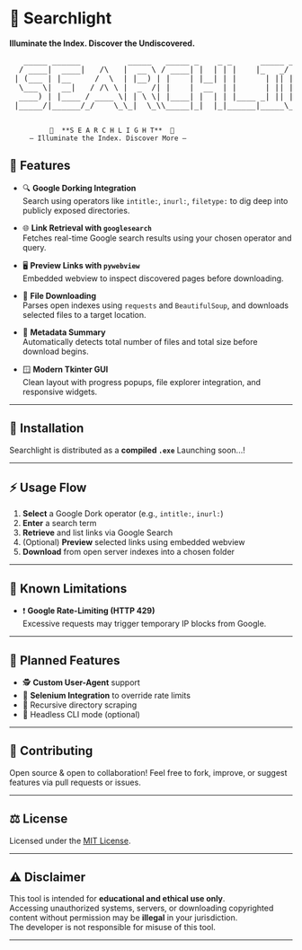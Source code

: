 # 🔦 **Searchlight**
**Illuminate the Index. Discover the Undiscovered.**

<pre>
   _____ ______          _____   _____ _    _ _      _____ _____ _    _ _______ 
  / ____|  ____|   /\   |  __ \ / ____| |  | | |    |_   _/ ____| |  | |__   __| 
 | (___ | |__     /  \  | |__) | |    | |__| | |      | || |  __| |__| |  | |   
  \___ \|  __|   / /\ \ |  _  /| |    |  __  | |      | || | |_ |  __  |  | |   
  ____) | |____ / ____ \| | \ \| |____| |  | | |____ _| || |__| | |  | |  | |   
 |_____/|______/_/    \_\_|  \_\\_____|_|  |_|______|_____\_____|_|  |_|  |_|   
 </pre>
              🔦  **S E A R C H L I G H T**  🔦
         — Illuminate the Index. Discover More —

## 🚀 Features

- 🔍 **Google Dorking Integration**  
  Search using operators like `intitle:`, `inurl:`, `filetype:` to dig deep into publicly exposed directories.

- 🌐 **Link Retrieval with `googlesearch`**  
  Fetches real-time Google search results using your chosen operator and query.

- 🖥️ **Preview Links with `pywebview`**  
  Embedded webview to inspect discovered pages before downloading.

- 💾 **File Downloading**  
  Parses open indexes using `requests` and `BeautifulSoup`, and downloads selected files to a target location.

- 🧠 **Metadata Summary**  
  Automatically detects total number of files and total size before download begins.

- 🪟 **Modern Tkinter GUI**  
  Clean layout with progress popups, file explorer integration, and responsive widgets.

---

## 🧰 Installation

Searchlight is distributed as a **compiled `.exe`**
Launching soon...!

---

## ⚡ Usage Flow

1. **Select** a Google Dork operator (e.g., `intitle:`, `inurl:`)
2. **Enter** a search term
3. **Retrieve** and list links via Google Search
4. (Optional) **Preview** selected links using embedded webview
5. **Download** from open server indexes into a chosen folder

---

## 🛑 Known Limitations

- ❗ **Google Rate-Limiting (HTTP 429)**  
  Excessive requests may trigger temporary IP blocks from Google.

---

## 🧪 Planned Features

- 🕵️ **Custom User-Agent** support  
- 🧭 **Selenium Integration** to override rate limits  
- 📜 Recursive directory scraping  
- 🧰 Headless CLI mode (optional)

---

## 👥 Contributing

Open source & open to collaboration! Feel free to fork, improve, or suggest features via pull requests or issues.

---

## ⚖️ License

Licensed under the [MIT License](LICENSE).

---

## ⚠️ Disclaimer

This tool is intended for **educational and ethical use only**.  
Accessing unauthorized systems, servers, or downloading copyrighted content without permission may be **illegal** in your jurisdiction.  
The developer is not responsible for misuse of this tool.

---